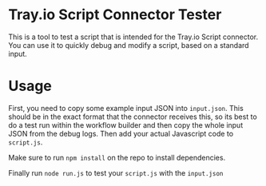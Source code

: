 # Tray.io Script Connector Tester

This is a tool to test a script that is intended for the Tray.io Script connector.  You can use it to quickly debug and modify a script, based on a standard input.

# Usage

First, you need to copy some example input JSON into `input.json`.  This should be in the exact format that the connector receives this, so its best to do a test run within the workflow builder and then copy the whole input JSON from the debug logs. Then add your actual Javascript code to `script.js`.

Make sure to run `npm install` on the repo to install dependencies.

Finally run `node run.js` to test your `script.js` with the `input.json`
 
